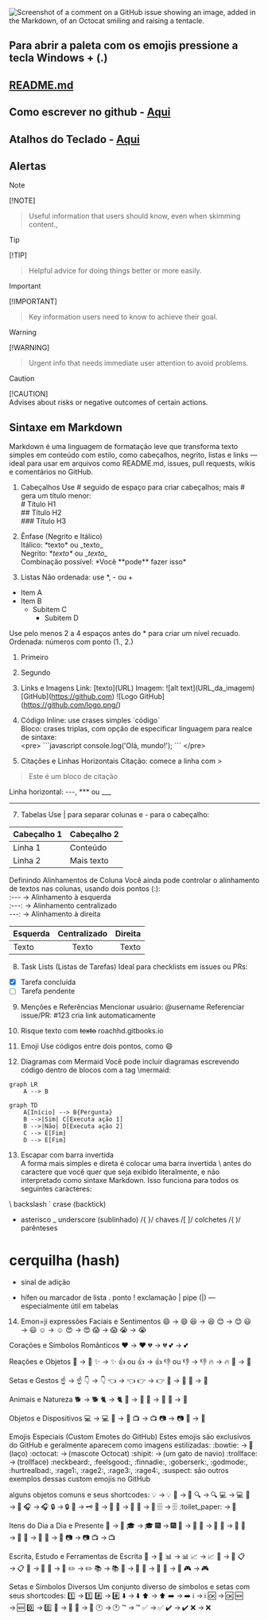 ![Screenshot of a comment on a GitHub issue showing an image, added in the Markdown, of an Octocat smiling and raising a tentacle.](https://myoctocat.com/assets/images/base-octocat.svg)
## Para abrir a paleta com os emojis pressione a tecla Windows + (.)
## [README.md](https://readme.so/pt/editor)

## Como escrever no github - [Aqui](https://docs.github.com/pt/get-started/writing-on-github)

## Atalhos do Teclado - [Aqui](https://docs.github.com/pt/get-started/accessibility/keyboard-shortcuts)

## Alertas  
> [!NOTE]
[!NOTE]  
> Useful information that users should know, even when skimming content.,

> [!TIP]   
[!TIP]  
> Helpful advice for doing things better or more easily.

> [!IMPORTANT]  
[!IMPORTANT]  
> Key information users need to know to achieve their goal.

> [!WARNING]    
[!WARNING]  
> Urgent info that needs immediate user attention to avoid problems.

> [!CAUTION]    
[!CAUTION]  
Advises about risks or negative outcomes of certain actions.  

## Sintaxe em Markdown

Markdown é uma linguagem de formatação leve que transforma texto simples em conteúdo com estilo, como cabeçalhos, negrito, listas e links — ideal para usar em arquivos como README.md, issues, pull requests, wikis e comentários no GitHub.

1. Cabeçalhos
Use # seguido de espaço para criar cabeçalhos; mais # gera um título menor: <br>
\# Título H1 <br>
\## Título H2 <br>
\### Título H3

2. Ênfase (Negrito e Itálico) <br>
Itálico: \*texto\* ou \_texto\_ <br>
Negrito: \**texto\** ou \__texto\__ <br>
Combinação possível: \*Você \*\*pode\*\* fazer isso\* <br>

3. Listas
Não ordenada: use \*, \- ou \+
* Item A
* Item B <br>
  * Subitem C
    * Subitem D <br>
    
Use pelo menos 2 a 4 espaços antes do * para criar um nível recuado.<br>
Ordenada: números com ponto (1., 2.)
1. Primeiro
2. Segundo

4. Links e Imagens
Link: \[texto\]\(URL\)
Imagem: \!\[alt text\]\(URL_da_imagem\)
\[GitHub\]\(https://github.com)
\!\[Logo GitHub\]\(https://github.com/logo.png/)

5. Código
Inline: use crases simples \`código\` <br>
Bloco: crases triplas, com opção de especificar linguagem para realce de sintaxe: <br>
\<pre\> \```javascript console.log\('Olá, mundo!'\); ``` \</pre\>

6. Citações e Linhas Horizontais
Citação: comece a linha com > <br>
> Este é um bloco de citação <br>

Linha horizontal: ---, *** ou ___ 

***

7. Tabelas
Use | para separar colunas e - para o cabeçalho: <br>

| Cabeçalho 1 | Cabeçalho 2 |
|-------------|-------------|
| Linha 1     | Conteúdo    |
| Linha 2     | Mais texto  |

Definindo Alinhamentos de Coluna
Você ainda pode controlar o alinhamento de textos nas colunas, usando dois pontos (:): <br>
:--- → Alinhamento à esquerda <br>
:---: → Alinhamento centralizado <br>
---: → Alinhamento à direita <br>

| Esquerda | Centralizado | Direita |
| :------- | :---------:  | ------: |
| Texto    | Texto        | Texto   |

8. Task Lists (Listas de Tarefas)
Ideal para checklists em issues ou PRs:
- [x] Tarefa concluída
- [ ] Tarefa pendente

9. Menções e Referências
Mencionar usuário: @username
Referenciar issue/PR: #123 cria link automaticamente 

10. Risque texto com ~~texto~~ 
roachhd.gitbooks.io

11. Emoji
Use códigos entre dois pontos, como :smile: 

12. Diagramas com Mermaid
Você pode incluir diagramas escrevendo código dentro de blocos com a tag \mermaid: <br>

```mermaid
graph LR
    A --> B
```     
```mermaid
graph TD
    A[Início] --> B{Pergunta}
    B -->|Sim| C[Executa ação 1]
    B -->|Não| D[Executa ação 2]
    C --> E[Fim]
    D --> E[Fim]
```

13. Escapar com barra invertida \
A forma mais simples e direta é colocar uma barra invertida \ antes do caractere que você quer que seja exibido literalmente, e não interpretado como sintaxe Markdown. Isso funciona para todos os seguintes caracteres:

\  backslash
`  crase (backtick)
*  asterisco
_  underscore (sublinhado)
/{ }/ chaves
/[ ]/ colchetes
/( )/ parênteses
#  cerquilha (hash)
+  sinal de adição
-  hífen ou marcador de lista
.  ponto
!  exclamação
|  pipe (|) — especialmente útil em tabelas

14. Emon=ji
expressões Faciais e Sentimentos
:smile: → 😄
:laughing: → 😆
:blush: → 😊
:smiley: → 😃
:relaxed: → ☺️
:heart_eyes: → 😍
:scream: → 😱
:sob: → 😭

Corações e Símbolos Românticos
:heart: → ❤️
:broken_heart: → 💔
:two_hearts: → 💕

Reações e Objetos
:tada: → 🎉
:sparkles: → ✨
:thumbsup: ou :+1: → 👍
:thumbsdown: ou :-1: → 👎
:fire: → 🔥
:poop: → 💩

Setas e Gestos
:point_up: → ☝️
:point_down: → 👇
:point_left: → 👈
:point_right: → 👉
:clap: → 👏
:pray: → 🙏

Animais e Natureza
:dog2: → 🐕
:cat2: → 🐈
:panda_face: → 🐼
:banana: → 🍌
:corn: → 🌽

Objetos e Dispositivos
:computer: → 💻
:iphone: → 📱
:tv: → 📺
:camera: → 📷
:gift: → 🎁

Emojis Especiais (Custom Emotes do GitHub)
Estes emojis são exclusivos do GitHub e geralmente aparecem como imagens estilizadas:
:bowtie: → 👔 (laço)
:octocat: → (mascote Octocat)
:shipit: → (um gato de navio)
:trollface: → (trollface)
:neckbeard:, :feelsgood:, :finnadie:, :goberserk:, :godmode:, :hurtrealbad:,
:rage1:, :rage2:, :rage3:, :rage4:, :suspect:
são outros exemplos dessas custom emojis no GitHub

alguns objetos comuns e seus shortcodes:
:bulb: → 💡
:hammer: → 🔨
:mag: → 🔍
:computer: → 💻
:iphone: → 📱
:headphones: → 🎧
:lock: → 🔒
:key: → 🗝️
:toolbox: → 🧰
:wrench: → 🔧
:door: → 🚪
:file_cabinet: → 🗄️
:toilet_paper: → 🧻 

Itens do Dia a Dia e Presente
:school_satchel: → 🎒
:mortar_board: → 🎓
:fireworks: → 🎆
:santa: → 🎅
:christmas_tree: → 🎄
:gift: → 🎁
:bell: → 🔔
:tada: → 🎉
:crystal_ball: → 🔮
:camera: → 📷
:tv: → 📺 

Escrita, Estudo e Ferramentas de Escrita
:bookmark_tabs: → 📑
:bar_chart: → 📊
:chart_with_upwards_trend: → 📈
:scroll: → 📜
:clipboard: → 📋
:calendar: → 📆
:file_folder: → 📁
:pencil2: → ✏️
:books: → 📚
:microscope: → 🔬
:musical_score: → 🎼
:violin: → 🎻
:video_game: → 🎮 

Setas e Símbolos Diversos
Um conjunto diverso de símbolos e setas com seus shortcodes:
:one: → 1️⃣
:hash: → #️⃣
:arrow_down: → ⬇️
:arrow_up: → ⬆️
:arrow_right: → ➡️
:information_source: → ℹ️
:ok: → 🆗
:new: → 🆕
:zero: → 0️⃣
:underage: → 🔞
:no_entry_sign: → 🚫
:clock1: → 🕐
:tm: → ™️
:white_check_mark: → ✅
:heavy_check_mark: → ✔️
:x: → ❌ 
